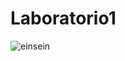 # Laboratorio1
![einsein](https://user-images.githubusercontent.com/85320165/120723084-a5c19d80-c496-11eb-9a71-6c685d7174e2.jpg)
